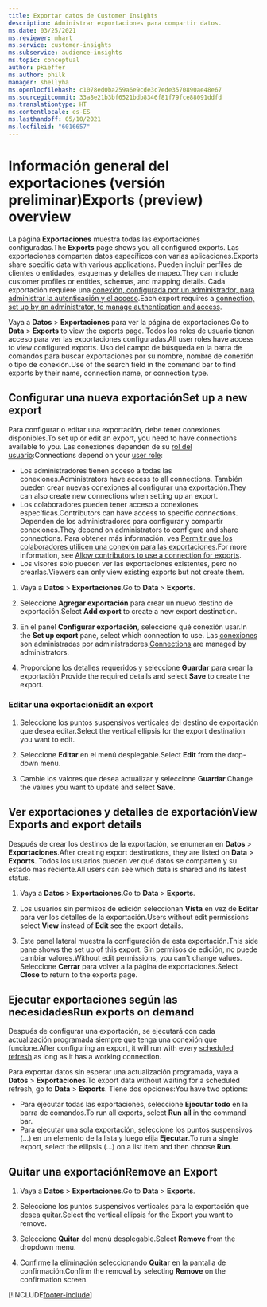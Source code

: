 ```yaml
---
title: Exportar datos de Customer Insights
description: Administrar exportaciones para compartir datos.
ms.date: 03/25/2021
ms.reviewer: mhart
ms.service: customer-insights
ms.subservice: audience-insights
ms.topic: conceptual
author: pkieffer
ms.author: philk
manager: shellyha
ms.openlocfilehash: c1078ed0ba259a6e9cde3c7ede3570890ae48e67
ms.sourcegitcommit: 33a8e21b3bf6521bdb8346f81f79fce88091ddfd
ms.translationtype: HT
ms.contentlocale: es-ES
ms.lasthandoff: 05/10/2021
ms.locfileid: "6016657"
---
```

# <a name="exports-preview-overview"></a><span data-ttu-id="56e7d-103">Información general del exportaciones (versión preliminar)</span><span class="sxs-lookup"><span data-stu-id="56e7d-103">Exports (preview) overview</span></span>

<span data-ttu-id="56e7d-104">La página **Exportaciones** muestra todas las exportaciones configuradas.</span><span class="sxs-lookup"><span data-stu-id="56e7d-104">The **Exports** page shows you all configured exports.</span></span> <span data-ttu-id="56e7d-105">Las exportaciones comparten datos específicos con varias aplicaciones.</span><span class="sxs-lookup"><span data-stu-id="56e7d-105">Exports share specific data with various applications.</span></span> <span data-ttu-id="56e7d-106">Pueden incluir perfiles de clientes o entidades, esquemas y detalles de mapeo.</span><span class="sxs-lookup"><span data-stu-id="56e7d-106">They can include customer profiles or entities, schemas, and mapping details.</span></span> <span data-ttu-id="56e7d-107">Cada exportación requiere una [conexión, configurada por un administrador, para administrar la autenticación y el acceso](connections.md).</span><span class="sxs-lookup"><span data-stu-id="56e7d-107">Each export requires a [connection, set up by an administrator, to manage authentication and access](connections.md).</span></span>

<span data-ttu-id="56e7d-108">Vaya a **Datos** > **Exportaciones** para ver la página de exportaciones.</span><span class="sxs-lookup"><span data-stu-id="56e7d-108">Go to **Data** > **Exports** to view the exports page.</span></span> <span data-ttu-id="56e7d-109">Todos los roles de usuario tienen acceso para ver las exportaciones configuradas.</span><span class="sxs-lookup"><span data-stu-id="56e7d-109">All user roles have access to view configured exports.</span></span> <span data-ttu-id="56e7d-110">Uso del campo de búsqueda en la barra de comandos para buscar exportaciones por su nombre, nombre de conexión o tipo de conexión.</span><span class="sxs-lookup"><span data-stu-id="56e7d-110">Use of the search field in the command bar to find exports by their name, connection name, or connection type.</span></span>

## <a name="set-up-a-new-export"></a><span data-ttu-id="56e7d-111">Configurar una nueva exportación</span><span class="sxs-lookup"><span data-stu-id="56e7d-111">Set up a new export</span></span>

<span data-ttu-id="56e7d-112">Para configurar o editar una exportación, debe tener conexiones disponibles.</span><span class="sxs-lookup"><span data-stu-id="56e7d-112">To set up or edit an export, you need to have connections available to you.</span></span> <span data-ttu-id="56e7d-113">Las conexiones dependen de su [rol del usuario](permissions.md):</span><span class="sxs-lookup"><span data-stu-id="56e7d-113">Connections depend on your [user role](permissions.md):</span></span>
- <span data-ttu-id="56e7d-114">Los administradores tienen acceso a todas las conexiones.</span><span class="sxs-lookup"><span data-stu-id="56e7d-114">Administrators have access to all connections.</span></span> <span data-ttu-id="56e7d-115">También pueden crear nuevas conexiones al configurar una exportación.</span><span class="sxs-lookup"><span data-stu-id="56e7d-115">They can also create new connections when setting up an export.</span></span>
- <span data-ttu-id="56e7d-116">Los colaboradores pueden tener acceso a conexiones específicas.</span><span class="sxs-lookup"><span data-stu-id="56e7d-116">Contributors can have access to specific connections.</span></span> <span data-ttu-id="56e7d-117">Dependen de los administradores para configurar y compartir conexiones.</span><span class="sxs-lookup"><span data-stu-id="56e7d-117">They depend on administrators to configure and share connections.</span></span> <span data-ttu-id="56e7d-118">Para obtener más información, vea [Permitir que los colaboradores utilicen una conexión para las exportaciones](connections.md#allow-contributors-to-use-a-connection-for-exports).</span><span class="sxs-lookup"><span data-stu-id="56e7d-118">For more information, see [Allow contributors to use a connection for exports](connections.md#allow-contributors-to-use-a-connection-for-exports).</span></span>
- <span data-ttu-id="56e7d-119">Los visores solo pueden ver las exportaciones existentes, pero no crearlas.</span><span class="sxs-lookup"><span data-stu-id="56e7d-119">Viewers can only view existing exports but not create them.</span></span>

1. <span data-ttu-id="56e7d-120">Vaya a **Datos** > **Exportaciones**.</span><span class="sxs-lookup"><span data-stu-id="56e7d-120">Go to **Data** > **Exports**.</span></span>

1. <span data-ttu-id="56e7d-121">Seleccione **Agregar exportación** para crear un nuevo destino de exportación.</span><span class="sxs-lookup"><span data-stu-id="56e7d-121">Select **Add export** to create a new export destination.</span></span>

1. <span data-ttu-id="56e7d-122">En el panel **Configurar exportación**, seleccione qué conexión usar.</span><span class="sxs-lookup"><span data-stu-id="56e7d-122">In the **Set up export** pane, select which connection to use.</span></span> <span data-ttu-id="56e7d-123">Las [conexiones](connections.md) son administradas por administradores.</span><span class="sxs-lookup"><span data-stu-id="56e7d-123">[Connections](connections.md) are managed by administrators.</span></span> 

1. <span data-ttu-id="56e7d-124">Proporcione los detalles requeridos y seleccione **Guardar** para crear la exportación.</span><span class="sxs-lookup"><span data-stu-id="56e7d-124">Provide the required details and select **Save** to create the export.</span></span>

### <a name="edit-an-export"></a><span data-ttu-id="56e7d-125">Editar una exportación</span><span class="sxs-lookup"><span data-stu-id="56e7d-125">Edit an export</span></span>

1. <span data-ttu-id="56e7d-126">Seleccione los puntos suspensivos verticales del destino de exportación que desea editar.</span><span class="sxs-lookup"><span data-stu-id="56e7d-126">Select the vertical ellipsis for the export destination you want to edit.</span></span>

1. <span data-ttu-id="56e7d-127">Seleccione **Editar** en el menú desplegable.</span><span class="sxs-lookup"><span data-stu-id="56e7d-127">Select **Edit** from the drop-down menu.</span></span>

1. <span data-ttu-id="56e7d-128">Cambie los valores que desea actualizar y seleccione **Guardar**.</span><span class="sxs-lookup"><span data-stu-id="56e7d-128">Change the values you want to update and select **Save**.</span></span>

## <a name="view-exports-and-export-details"></a><span data-ttu-id="56e7d-129">Ver exportaciones y detalles de exportación</span><span class="sxs-lookup"><span data-stu-id="56e7d-129">View Exports and export details</span></span>

<span data-ttu-id="56e7d-130">Después de crear los destinos de la exportación, se enumeran en **Datos** > **Exportaciones**.</span><span class="sxs-lookup"><span data-stu-id="56e7d-130">After creating export destinations, they are listed on **Data** > **Exports**.</span></span> <span data-ttu-id="56e7d-131">Todos los usuarios pueden ver qué datos se comparten y su estado más reciente.</span><span class="sxs-lookup"><span data-stu-id="56e7d-131">All users can see which data is shared and its latest status.</span></span>

1. <span data-ttu-id="56e7d-132">Vaya a **Datos** > **Exportaciones**.</span><span class="sxs-lookup"><span data-stu-id="56e7d-132">Go to **Data** > **Exports**.</span></span>

1. <span data-ttu-id="56e7d-133">Los usuarios sin permisos de edición seleccionan **Vista** en vez de **Editar** para ver los detalles de la exportación.</span><span class="sxs-lookup"><span data-stu-id="56e7d-133">Users without edit permissions select **View** instead of **Edit** see the export details.</span></span>

1. <span data-ttu-id="56e7d-134">Este panel lateral muestra la configuración de esta exportación.</span><span class="sxs-lookup"><span data-stu-id="56e7d-134">This side pane shows the set up of this export.</span></span> <span data-ttu-id="56e7d-135">Sin permisos de edición, no puede cambiar valores.</span><span class="sxs-lookup"><span data-stu-id="56e7d-135">Without edit permissions, you can't change values.</span></span> <span data-ttu-id="56e7d-136">Seleccione **Cerrar** para volver a la página de exportaciones.</span><span class="sxs-lookup"><span data-stu-id="56e7d-136">Select **Close** to return to the exports page.</span></span>

## <a name="run-exports-on-demand"></a><span data-ttu-id="56e7d-137">Ejecutar exportaciones según las necesidades</span><span class="sxs-lookup"><span data-stu-id="56e7d-137">Run exports on demand</span></span>

<span data-ttu-id="56e7d-138">Después de configurar una exportación, se ejecutará con cada [actualización programada](system.md#schedule-tab) siempre que tenga una conexión que funcione.</span><span class="sxs-lookup"><span data-stu-id="56e7d-138">After configuring an export, it will run with every [scheduled refresh](system.md#schedule-tab) as long as it has a working connection.</span></span>

<span data-ttu-id="56e7d-139">Para exportar datos sin esperar una actualización programada, vaya a **Datos** > **Exportaciones**.</span><span class="sxs-lookup"><span data-stu-id="56e7d-139">To export data without waiting for a scheduled refresh, go to **Data** > **Exports**.</span></span> <span data-ttu-id="56e7d-140">Tiene dos opciones:</span><span class="sxs-lookup"><span data-stu-id="56e7d-140">You have two options:</span></span>

- <span data-ttu-id="56e7d-141">Para ejecutar todas las exportaciones, seleccione **Ejecutar todo** en la barra de comandos.</span><span class="sxs-lookup"><span data-stu-id="56e7d-141">To run all exports, select **Run all** in the command bar.</span></span> 
- <span data-ttu-id="56e7d-142">Para ejecutar una sola exportación, seleccione los puntos suspensivos (...) en un elemento de la lista y luego elija **Ejecutar**.</span><span class="sxs-lookup"><span data-stu-id="56e7d-142">To run a single export, select the ellipsis (...) on a list item and then choose **Run**.</span></span>

## <a name="remove-an-export"></a><span data-ttu-id="56e7d-143">Quitar una exportación</span><span class="sxs-lookup"><span data-stu-id="56e7d-143">Remove an Export</span></span>

1. <span data-ttu-id="56e7d-144">Vaya a **Datos** > **Exportaciones**.</span><span class="sxs-lookup"><span data-stu-id="56e7d-144">Go to **Data** > **Exports**.</span></span>

1. <span data-ttu-id="56e7d-145">Seleccione los puntos suspensivos verticales para la exportación que desea quitar.</span><span class="sxs-lookup"><span data-stu-id="56e7d-145">Select the vertical ellipsis for the Export you want to remove.</span></span>

1. <span data-ttu-id="56e7d-146">Seleccione **Quitar** del menú desplegable.</span><span class="sxs-lookup"><span data-stu-id="56e7d-146">Select **Remove** from the dropdown menu.</span></span>

1. <span data-ttu-id="56e7d-147">Confirme la eliminación seleccionando **Quitar** en la pantalla de confirmación.</span><span class="sxs-lookup"><span data-stu-id="56e7d-147">Confirm the removal by selecting **Remove** on the confirmation screen.</span></span>


[!INCLUDE[footer-include](../includes/footer-banner.md)]
